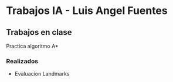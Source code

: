 # Trabajos IA - Luis Angel Fuentes


## Trabajos en clase

Practica algoritmo A* 

### Realizados

- Evaluacion Landmarks